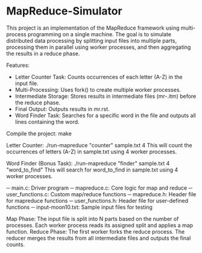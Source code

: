 # MapReduce-Simulator

This project is an implementation of the MapReduce framework using multi-process programming on a single machine. The goal is to simulate distributed data processing by splitting input files into multiple parts, processing them in parallel using worker processes, and then aggregating the results in a reduce phase.

Features:
- Letter Counter Task: Counts occurrences of each letter (A-Z) in the input file.
- Multi-Processing: Uses fork() to create multiple worker processes.
- Intermediate Storage: Stores results in intermediate files (mr-<id>.itm) before the reduce phase.
- Final Output: Outputs results in mr.rst.
- Word Finder Task: Searches for a specific word in the file and outputs all lines containing the word.

Compile the project:
make

Letter Counter:
./run-mapreduce "counter" sample.txt 4
This will count the occurrences of letters (A-Z) in sample.txt using 4 worker processes.

Word Finder (Bonus Task):
./run-mapreduce "finder" sample.txt 4 "word_to_find"
This will search for word_to_find in sample.txt using 4 worker processes.

─ main.c: Driver program
─ mapreduce.c: Core logic for map and reduce
─ user_functions.c: Custom map/reduce functions
─ mapreduce.h: Header file for mapreduce functions
─ user_functions.h: Header file for user-defined functions
─ input-moon10.txt: Sample input files for testing

Map Phase:
The input file is split into N parts based on the number of processes.
Each worker process reads its assigned split and applies a map function.
Reduce Phase:
The first worker forks the reduce process.
The reducer merges the results from all intermediate files and outputs the final counts.
